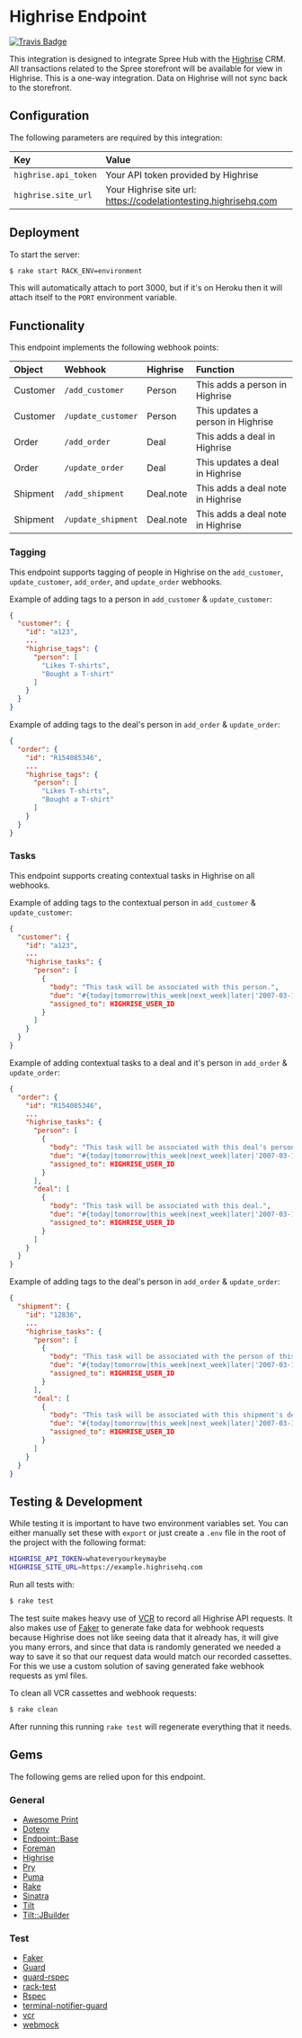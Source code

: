 # Highrise Endpoint
[![Travis Badge](https://travis-ci.org/codelation/highrise_endpoint.svg?branch=master)](https://travis-ci.org/codelation/highrise_endpoint)

This integration is designed to integrate Spree Hub with the [Highrise](https://highrisehq.com) CRM. All transactions related to the Spree storefront will be available for view in Highrise. This is a one-way integration. Data on Highrise will not sync back to the storefront.

## Configuration
The following parameters are required by this integration:

| Key | Value |
| :-- | :---- |
| `highrise.api_token` | Your API token provided by Highrise |
| `highrise.site_url` | Your Highrise site url: https://codelationtesting.highrisehq.com |


## Deployment
To start the server:

```bash
$ rake start RACK_ENV=environment
```

This will automatically attach to port 3000, but if it's on Heroku then it will attach itself to the `PORT` environment variable.

## Functionality
This endpoint implements the following webhook points:

| Object | Webhook | Highrise | Function |
| :----| :-----| :------ | :------- |
| Customer | `/add_customer` | Person | This adds a person in Highrise
| Customer | `/update_customer` | Person | This updates a person in Highrise
| Order | `/add_order` | Deal | This adds a deal in Highrise
| Order | `/update_order` | Deal | This updates a deal in Highrise
| Shipment | `/add_shipment` | Deal.note | This adds a deal note in Highrise
| Shipment | `/update_shipment` | Deal.note | This adds a deal note in Highrise

### Tagging
This endpoint supports tagging of people in Highrise on the `add_customer`, `update_customer`, `add_order`, and `update_order` webhooks.

Example of adding tags to a person in `add_customer` & `update_customer`:
```json
{
  "customer": {
    "id": "a123",
    ...
    "highrise_tags": {
      "person": [
        "Likes T-shirts",
        "Bought a T-shirt"
      ]
    }
  }
}
```

Example of adding tags to the deal's person in `add_order` & `update_order`:
```json
{
  "order": {
    "id": "R154085346",
    ...
    "highrise_tags": {
      "person": [
        "Likes T-shirts",
        "Bought a T-shirt"
      ]
    }
  }
}
```

### Tasks
This endpoint supports creating contextual tasks in Highrise on all webhooks.

Example of adding tags to the contextual person in `add_customer` & `update_customer`:
```json
{
  "customer": {
    "id": "a123",
    ...
    "highrise_tasks": {
      "person": [
        {
          "body": "This task will be associated with this person.",
          "due": "#{today|tomorrow|this_week|next_week|later|'2007-03-10T15:11:52Z'}",
          "assigned_to": HIGHRISE_USER_ID
        }
      ]
    }
  }
}
```

Example of adding contextual tasks to a deal and it's person in `add_order` & `update_order`:
```json
{
  "order": {
    "id": "R154085346",
    ...
    "highrise_tasks": {
      "person": [
        {
          "body": "This task will be associated with this deal's person.",
          "due": "#{today|tomorrow|this_week|next_week|later|'2007-03-10T15:11:52Z'}",
          "assigned_to": HIGHRISE_USER_ID
        }
      ],
      "deal": [
        {
          "body": "This task will be associated with this deal.",
          "due": "#{today|tomorrow|this_week|next_week|later|'2007-03-10T15:11:52Z'}",
          "assigned_to": HIGHRISE_USER_ID
        }
      ]
    }
  }
}
```

Example of adding tags to the deal's person in `add_order` & `update_order`:
```json
{
  "shipment": {
    "id": "12836",
    ...
    "highrise_tasks": {
      "person": [
        {
          "body": "This task will be associated with the person of this shipment's deal.",
          "due": "#{today|tomorrow|this_week|next_week|later|'2007-03-10T15:11:52Z'}",
          "assigned_to": HIGHRISE_USER_ID
        }
      ],
      "deal": [
        {
          "body": "This task will be associated with this shipment's deal.",
          "due": "#{today|tomorrow|this_week|next_week|later|'2007-03-10T15:11:52Z'}",
          "assigned_to": HIGHRISE_USER_ID
        }
      ]
    }
  }
}
```

## Testing & Development
While testing it is important to have two environment variables set. You can either manually set these with `export` or just create a `.env` file in the root of the project with the following format:

```bash
HIGHRISE_API_TOKEN=whateveryourkeymaybe
HIGHRISE_SITE_URL=https://example.highrisehq.com
```

Run all tests with:

```bash
$ rake test
```

The test suite makes heavy use of [VCR](https://github.com/vcr/vcr) to record all Highrise API requests. It also makes use of [Faker](https://github.com/stympy/faker) to generate fake data for webhook requests because Highrise does not like seeing data that it already has, it will give you many errors, and since that data is randomly generated we needed a way to save it so that our request data would match our recorded cassettes. For this we use a custom solution of saving generated fake webhook requests as yml files.

To clean all VCR cassettes and webhook requests:

```bash
$ rake clean
```

After running this running `rake test` will regenerate everything that it needs.

## Gems
The following gems are relied upon for this endpoint.

### General

- [Awesome Print](https://github.com/michaeldv/awesome_print)
- [Dotenv](https://github.com/bkeepers/dotenv)
- [Endpoint::Base](https://github.com/spree/endpoint_base)
- [Foreman](https://github.com/ddollar/foreman)
- [Highrise](https://github.com/tapajos/highrise)
- [Pry](https://github.com/pry/pry)
- [Puma](http://puma.io)
- [Rake](https://github.com/jimweirich/rake)
- [Sinatra](http://www.sinatrarb.com)
- [Tilt](https://github.com/rtomayko/tilt/tree/tilt-1)
- [Tilt::JBuilder](https://github.com/anthonator/tilt-jbuilder)


### Test
- [Faker](https://github.com/stympy/faker)
- [Guard](https://github.com/guard/guard)
- [guard-rspec](https://github.com/guard/guard-rspec)
- [rack-test](https://github.com/brynary/rack-test)
- [Rspec](http://rspec.info)
- [terminal-notifier-guard](https://github.com/Springest/terminal-notifier-guard)
- [vcr](https://github.com/vcr/vcr)
- [webmock](https://github.com/bblimke/webmock)
